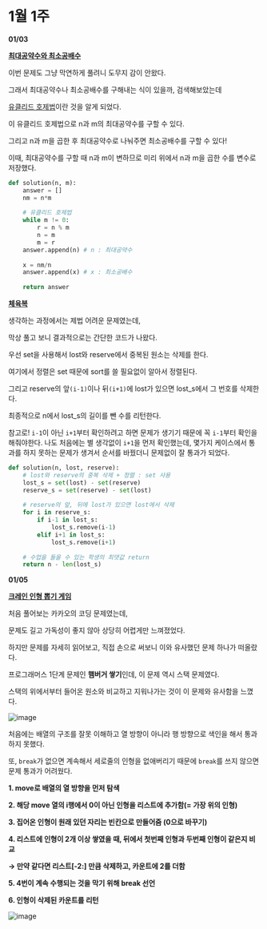 # 1월 1주

**01/03**

**[최대공약수와 최소공배수](https://school.programmers.co.kr/learn/courses/30/lessons/12940)**

이번 문제도 그냥 막연하게 풀려니 도무지 감이 안왔다.

그래서 최대공약수나 최소공배수를 구해내는 식이 있을까, 검색해보았는데

[유클리드 호제법](https://ko.wikipedia.org/wiki/%EC%9C%A0%ED%81%B4%EB%A6%AC%EB%93%9C_%ED%98%B8%EC%A0%9C%EB%B2%95)이란 것을 알게 되었다.

이 유클리드 호제법으로 n과 m의 최대공약수를 구할 수 있다.

그리고 n과 m을 곱한 후 최대공약수로 나눠주면 최소공배수를 구할 수 있다!

이때, 최대공약수를 구할 때 n과 m이 변하므로 미리 위에서 n과 m을 곱한 수를 변수로 저장했다.

```python
def solution(n, m):
    answer = []
    nm = n*m
    
    # 유클리드 호제법 
    while m != 0:
        r = n % m
        n = m
        m = r
    answer.append(n) # n : 최대공약수
    
    x = nm/n
    answer.append(x) # x : 최소공배수
    
    return answer
```

[**체육복**](https://school.programmers.co.kr/learn/courses/30/lessons/42862)

생각하는 과정에서는 제법 어려운 문제였는데,

막상 풀고 보니 결과적으로는 간단한 코드가 나왔다.

우선 set을 사용해서 lost와 reserve에서 중복된 원소는 삭제를 한다.

여기에서 정렬은 set 때문에 sort를 쓸 필요없이 알아서 정렬된다.

그리고 reserve의 앞`(i-1)`이나 뒤`(i+1)`에 lost가 있으면 lost_s에서 그 번호를 삭제한다.

최종적으로 n에서 lost_s의 길이를 뺀 수를 리턴한다.

참고로! `i-1`이 아닌 `i+1`부터 확인하려고 하면 문제가 생기기 때문에 꼭 `i-1`부터 확인을 해줘야한다. 나도 처음에는 별 생각없이 `i+1`을 먼저 확인했는데, 몇가지 케이스에서 통과를 하지 못하는 문제가 생겨서 순서를 바꿨더니 문제없이 잘 통과가 되었다.

```python
def solution(n, lost, reserve):
    # lost와 reserve의 중복 삭제 + 정렬 : set 사용
    lost_s = set(lost) - set(reserve)
    reserve_s = set(reserve) - set(lost)
    
    # reserve의 앞, 뒤에 lost가 있으면 lost에서 삭제
    for i in reserve_s:
        if i-1 in lost_s:
            lost_s.remove(i-1)
        elif i+1 in lost_s:
            lost_s.remove(i+1)
            
    # 수업을 들을 수 있는 학생의 최댓값 return 
    return n - len(lost_s)
```

**01/05**

**[크레인 인형 뽑기 게임](https://school.programmers.co.kr/learn/courses/30/lessons/64061)**

처음 풀어보는 카카오의 코딩 문제였는데, 

문제도 길고 가독성이 좋지 않아 상당히 어렵게만 느껴졌었다. 

하지만 문제를 자세히 읽어보고, 직접 손으로 써보니 이와 유사했던 문제 하나가 떠올랐다. 

프로그래머스 1단계 문제인 **햄버거 쌓기**인데, 이 문제 역시 스택 문제였다. 

스택의 위에서부터 들어온 원소와 비교하고 지워나가는 것이 이 문제와 유사함을 느꼈다.

![image](https://user-images.githubusercontent.com/106129152/210744583-fa24f0c4-e2bf-41af-8668-81fb6108fd69.png)

처음에는 배열의 구조를 잘못 이해하고 열 방향이 아니라 행 방향으로 색인을 해서 통과하지 못했다. 

또, `break`가 없으면 계속해서 세로줄의 인형을 없애버리기 때문에 `break`를 쓰지 않으면 문제 통과가 어려웠다. 

**1. move로 배열의 열 방향을 먼저 탐색**

**2. 해당 move 열의 i행에서 0이 아닌 인형을 리스트에 추가함(= 가장 위의 인형)**

**3. 집어온 인형이 원래 있던 자리는 빈칸으로 만들어줌 (0으로 바꾸기)**

**4. 리스트에 인형이 2개 이상 쌓였을 때, 뒤에서 첫번째 인형과 두번째 인형이 같은지 비교**

**→ 만약 같다면 리스트[-2:] 만큼 삭제하고, 카운트에 2를 더함**

**5. 4번이 계속 수행되는 것을 막기 위해 break 선언** 

**6. 인형이 삭제된 카운트를 리턴**

![image](https://user-images.githubusercontent.com/106129152/210744625-596dc104-5135-43ec-8d10-4efaacd34bfd.png)
